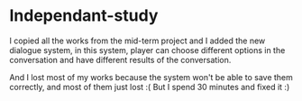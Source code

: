 # Independant-study

I copied all the works from the mid-term project and I added the new dialogue system, in this system, player can choose different options in the conversation and have different results of the conversation. 

And I lost most of my works because the system won't be able to save them correctly, and most of them just lost :(
But I spend 30 minutes and fixed it :)
